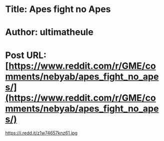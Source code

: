# Title: Apes fight no Apes
# Author: ultimatheule
# Post URL: [https://www.reddit.com/r/GME/comments/nebyab/apes_fight_no_apes/](https://www.reddit.com/r/GME/comments/nebyab/apes_fight_no_apes/)


https://i.redd.it/z1w74657knz61.jpg